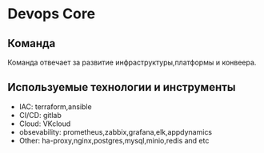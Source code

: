 # Devops Core

## Команда

Команда отвечает за развитие инфраструктуры,платформы и конвеера.

## Используемые технологии и инструменты

* IAC: terraform,ansible
* CI/CD: gitlab
* Cloud: VKcloud
* obsevability: prometheus,zabbix,grafana,elk,appdynamics
* Other: ha-proxy,nginx,postgres,mysql,minio,redis and etc

